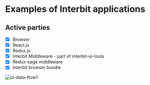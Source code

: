 # Examples of Interbit applications

## Active parties
- [x] Browser
- [x] React.js
- [x] Redux.js
- [x] Interbit Middleware - part of interbit-ui-tools
- [x] Redux-saga middleware
- [x] Interbit browser bundle

![ui-data-flow1](https://user-images.githubusercontent.com/16136204/49015446-28fe2c00-f194-11e8-9fa4-3a02fa5c5adc.jpg)
